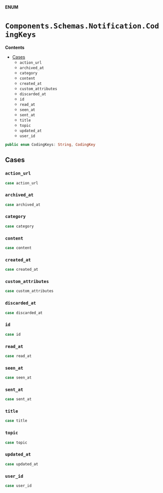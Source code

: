**ENUM**

# `Components.Schemas.Notification.CodingKeys`

**Contents**

- [Cases](#cases)
  - `action_url`
  - `archived_at`
  - `category`
  - `content`
  - `created_at`
  - `custom_attributes`
  - `discarded_at`
  - `id`
  - `read_at`
  - `seen_at`
  - `sent_at`
  - `title`
  - `topic`
  - `updated_at`
  - `user_id`

```swift
public enum CodingKeys: String, CodingKey
```

## Cases
### `action_url`

```swift
case action_url
```

### `archived_at`

```swift
case archived_at
```

### `category`

```swift
case category
```

### `content`

```swift
case content
```

### `created_at`

```swift
case created_at
```

### `custom_attributes`

```swift
case custom_attributes
```

### `discarded_at`

```swift
case discarded_at
```

### `id`

```swift
case id
```

### `read_at`

```swift
case read_at
```

### `seen_at`

```swift
case seen_at
```

### `sent_at`

```swift
case sent_at
```

### `title`

```swift
case title
```

### `topic`

```swift
case topic
```

### `updated_at`

```swift
case updated_at
```

### `user_id`

```swift
case user_id
```
